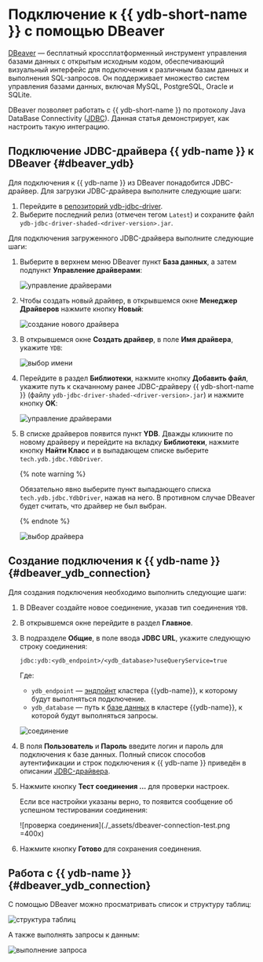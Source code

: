 # Подключение к {{ ydb-short-name }} с помощью DBeaver

[DBeaver](https://dbeaver.com) — бесплатный кроссплатформенный инструмент управления базами данных с открытым исходным кодом, обеспечивающий визуальный интерфейс для подключения к различным базам данных и выполнения SQL-запросов. Он поддерживает множество систем управления базами данных, включая MySQL, PostgreSQL, Oracle и SQLite.

DBeaver позволяет работать с {{ ydb-short-name }} по протоколу Java DataBase Connectivity ([JDBC](https://ru.wikipedia.org/wiki/Java_Database_Connectivity)). Данная статья демонстрирует, как настроить такую интеграцию.

## Подключение JDBC-драйвера {{ ydb-name }} к DBeaver {#dbeaver_ydb}

Для подключения к {{ ydb-name }} из DBeaver понадобится JDBC-драйвер. Для загрузки JDBC-драйвера выполните следующие шаги:
1. Перейдите в [репозиторий ydb-jdbc-driver](https://github.com/ydb-platform/ydb-jdbc-driver/releases).
1. Выберите последний релиз (отмечен тегом `Latest`) и сохраните файл `ydb-jdbc-driver-shaded-<driver-version>.jar`.

Для подключения загруженного JDBC-драйвера выполните следующие шаги:
1. Выберите в верхнем меню DBeaver пункт **База данных**, а затем подпункт **Управление драйверами**:

    ![управление драйверами](./_assets/dbeaver-driver-management_ru.png)

1. Чтобы создать новый драйвер, в открывшемся окне **Менеджер Драйверов** нажмите кнопку **Новый**:

    ![создание нового драйвера](./_assets/dbeaver-driver-create-new-driver_ru.png)

1. В открывшемся окне **Создать драйвер**, в поле **Имя драйвера**, укажите `YDB`:

    ![выбор имени](./_assets/dbeaver-driver-create-new-driver-set-name_ru.png)

1. Перейдите в раздел **Библиотеки**, нажмите кнопку **Добавить файл**, укажите путь к скачанному ранее JDBC-драйверу {{ ydb-short-name }} (файлу `ydb-jdbc-driver-shaded-<driver-version>.jar`) и нажмите кнопку **OK**:

    ![управление драйверами](./_assets/dbeaver-driver-management-driver_ru.png)

1. В списке драйверов появится пункт **YDB**. Дважды кликните по новому драйверу и перейдите на вкладку **Библиотеки**, нажмите кнопку **Найти Класс** и в выпадающем списке выберите `tech.ydb.jdbc.YdbDriver`.

    {% note warning %}

    Обязательно явно выберите пункт выпадающего списка `tech.ydb.jdbc.YdbDriver`, нажав на него. В противном случае DBeaver будет считать, что драйвер не был выбран.

    {% endnote %}

    ![выбор драйвера](./_assets/dbeaver-driver-management-driver_set.png)

## Создание подключения к {{ ydb-name }} {#dbeaver_ydb_connection}

Для создания подключения необходимо выполнить следующие шаги:

1. В DBeaver создайте новое соединение, указав тип соединения `YDB`.
1. В открывшемся окне перейдите в раздел **Главное**.
1. В подразделе **Общие**, в поле ввода **JDBC URL**, укажите следующую строку соединения:

    ```text
    jdbc:ydb:<ydb_endpoint>/<ydb_database>?useQueryService=true
    ```

    Где:

    - `ydb_endpoint` — [эндпойнт](../../concepts/connect.md#endpoint) кластера {{ydb-name}}, к которому будут выполняться подключение.
    - `ydb_database` — путь к [базе данных](../../concepts/glossary.md#database) в кластере {{ydb-name}}, к которой будут выполняться запросы.

    ![соединение](./_assets/dbeaver-ydb-connection.png)

1. В поля **Пользователь** и **Пароль** введите логин и пароль для подключения к базе данных. Полный список способов аутентификации и строк подключения к {{ ydb-name }} приведён в описании [JDBC-драйвера](https://github.com/ydb-platform/ydb-jdbc-driver).
1. Нажмите кнопку **Тест соединения ...** для проверки настроек.

    Если все настройки указаны верно, то появится сообщение об успешном тестировании соединения:

    ![проверка соединения](./_assets/dbeaver-connection-test.png =400x)

1. Нажмите кнопку **Готово** для сохранения соединения.

## Работа с {{ ydb-name }} {#dbeaver_ydb_connection}

С помощью DBeaver можно просматривать список и структуру таблиц:

![структура таблиц](./_assets/dbeaver-table-structure.png)

А также выполнять запросы к данным:

![выполнение запроса](./_assets/dbeaver-query.png)
